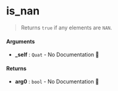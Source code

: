 # is\_nan

>  Returns `true` if any elements are `NAN`.

#### Arguments

- **\_self** : `Quat` \- No Documentation 🚧

#### Returns

- **arg0** : `bool` \- No Documentation 🚧